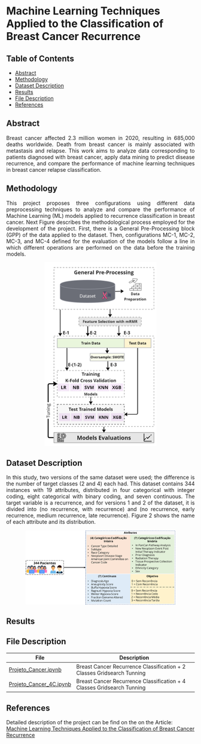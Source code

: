 # Machine Learning Techniques Applied to the Classification of Breast Cancer Recurrence

## Table of Contents

- [Abstract](#abstract)
- [Methodology](#methodology)
- [Dataset Description](#dataset-description)
- [Results](#results)
- [File Description](#file-description)
- [References](#references)

## Abstract
<p align="justify">Breast cancer affected 2.3 million women in 2020, resulting in 685,000 deaths worldwide. Death from breast cancer is mainly associated with metastasis and relapse. This work aims to analyze data corresponding to patients diagnosed with breast cancer, apply data mining to predict disease recurrence, and compare the performance of machine learning techniques in breast cancer relapse classification.</p>

## Methodology
<p align="justify">This project proposes three configurations using different data preprocessing techniques to analyze and compare the performance of Machine Learning (ML) models applied to recurrence classification in breast cancer.
Next Figure describes the methodological process employed for the development of the project. First, there is a General Pre-Processing block (GPP) of the data applied to the dataset. Then, configurations MC-1, MC-2, MC-3, and MC-4 defined for the evaluation of the models follow a line in which different operations are performed on the data before the training models.
</p>

<p align="center">
<img src="images/Method description.jpg" alt="Methodology" width="300" />
</p>

## Dataset Description

<p align="justify">In this study, two versions of the same dataset were used; the difference is the number of target classes (2 and 4) each had. This dataset contains 344 instances with 19 attributes, distributed in four categorical with integer coding, eight categorical with binary coding, and seven continuous. The target variable is a recurrence, and for versions 1 and 2 of the dataset, it is divided into (no recurrence, with recurrence) and (no recurrence, early recurrence, medium recurrence, late recurrence). Figure 2 shows the name of each attribute and its distribution.</p>

<p align="center">
<img src="images/dataset.png" alt="Attribute Distribution Datasets" width="400"/>
</p>

## Results



## File Description

| File       |Description   |
|----------------|-------------------------------|
|[Projeto_Cancer.ipynb](https://github.com/DiegoPaezA/Cancer-Classification/blob/main/Projeto_Cancer.ipynb)           |Breast Cancer Recurrence Classification + 2 Classes Gridsearch Tunning|
|[Projeto_Cancer_4C.ipynb](https://github.com/DiegoPaezA/Cancer-Classification/blob/main/Projeto_Cancer_4C.ipynb)  |Breast Cancer Recurrence Classification + 4 Classes Gridsearch Tunning|

## References

Detailed description of the project can be find on the on the Article: [Machine Learning Techniques Applied to the Classification of Breast Cancer Recurrence](https://is.gd/OOfN45)
